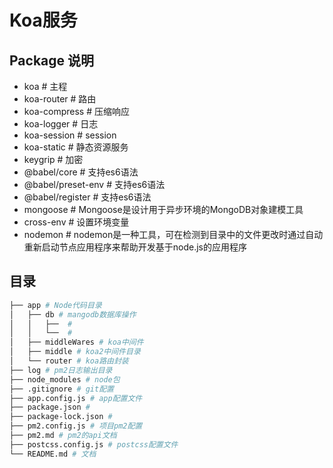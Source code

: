 # Koa服务

## Package 说明
* koa # 主程
* koa-router # 路由
* koa-compress # 压缩响应
* koa-logger # 日志
* koa-session # session
* koa-static # 静态资源服务
* keygrip # 加密
* @babel/core # 支持es6语法
* @babel/preset-env # 支持es6语法
* @babel/register # 支持es6语法
* mongoose # Mongoose是设计用于异步环境的MongoDB对象建模工具
* cross-env # 设置环境变量
* nodemon # nodemon是一种工具，可在检测到目录中的文件更改时通过自动重新启动节点应用程序来帮助开发基于node.js的应用程序
    
## 目录
``` bash
├── app # Node代码目录
│   ├── db # mangodb数据库操作
│   │   ├──  # 
│   │   └──  # 
│   ├── middleWares # koa中间件
│   ├── middle # koa2中间件目录
│   └── router # koa路由封装
├── log # pm2日志输出目录
├── node_modules # node包
├── .gitignore # git配置
├── app.config.js # app配置文件
├── package.json # 
├── package-lock.json # 
├── pm2.config.js # 项目pm2配置
├── pm2.md # pm2的api文档
├── postcss.config.js # postcss配置文件
└── README.md # 文档
```
